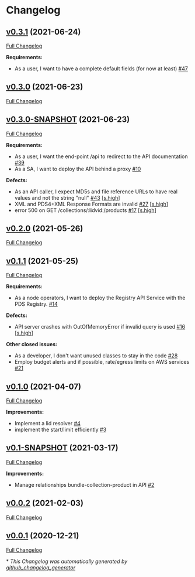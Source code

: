 # Changelog

## [v0.3.1](https://github.com/NASA-PDS/registry-api-service/tree/v0.3.1) (2021-06-24)

[Full Changelog](https://github.com/NASA-PDS/registry-api-service/compare/v0.3.0...v0.3.1)

**Requirements:**

- As a user, I want to have a complete default fields \(for now at least\) [\#47](https://github.com/NASA-PDS/registry-api-service/issues/47)

## [v0.3.0](https://github.com/NASA-PDS/registry-api-service/tree/v0.3.0) (2021-06-23)

[Full Changelog](https://github.com/NASA-PDS/registry-api-service/compare/v0.3.0-SNAPSHOT...v0.3.0)

## [v0.3.0-SNAPSHOT](https://github.com/NASA-PDS/registry-api-service/tree/v0.3.0-SNAPSHOT) (2021-06-23)

[Full Changelog](https://github.com/NASA-PDS/registry-api-service/compare/v0.2.0...v0.3.0-SNAPSHOT)

**Requirements:**

- As a user, I want the end-point /api to redirect to the API documentation [\#39](https://github.com/NASA-PDS/registry-api-service/issues/39)
- As a SA, I want to deploy the API behind a proxy  [\#10](https://github.com/NASA-PDS/registry-api-service/issues/10)

**Defects:**

- As an API caller, I expect MD5s and file reference URLs to have real values and not the string "null" [\#43](https://github.com/NASA-PDS/registry-api-service/issues/43) [[s.high](https://github.com/NASA-PDS/registry-api-service/labels/s.high)]
- XML and PDS4+XML Response Formats are invalid [\#27](https://github.com/NASA-PDS/registry-api-service/issues/27) [[s.high](https://github.com/NASA-PDS/registry-api-service/labels/s.high)]
- error 500 on GET /collections/:lidvid:/products [\#17](https://github.com/NASA-PDS/registry-api-service/issues/17) [[s.high](https://github.com/NASA-PDS/registry-api-service/labels/s.high)]

## [v0.2.0](https://github.com/NASA-PDS/registry-api-service/tree/v0.2.0) (2021-05-26)

[Full Changelog](https://github.com/NASA-PDS/registry-api-service/compare/v0.1.1...v0.2.0)

## [v0.1.1](https://github.com/NASA-PDS/registry-api-service/tree/v0.1.1) (2021-05-25)

[Full Changelog](https://github.com/NASA-PDS/registry-api-service/compare/v0.1.0...v0.1.1)

**Requirements:**

- As a node operators, I want to deploy the Registry API Service with the PDS Registry. [\#14](https://github.com/NASA-PDS/registry-api-service/issues/14)

**Defects:**

- API server crashes with OutOfMemoryError if invalid query is used [\#16](https://github.com/NASA-PDS/registry-api-service/issues/16) [[s.high](https://github.com/NASA-PDS/registry-api-service/labels/s.high)]

**Other closed issues:**

- As a developer, I don't want unused classes to stay in the code [\#28](https://github.com/NASA-PDS/registry-api-service/issues/28)
- Employ budget alerts and if possible, rate/egress limits on AWS services [\#21](https://github.com/NASA-PDS/registry-api-service/issues/21)

## [v0.1.0](https://github.com/NASA-PDS/registry-api-service/tree/v0.1.0) (2021-04-07)

[Full Changelog](https://github.com/NASA-PDS/registry-api-service/compare/v0.1-SNAPSHOT...v0.1.0)

**Improvements:**

- Implement a lid resolver [\#4](https://github.com/NASA-PDS/registry-api-service/issues/4)
- implement the start/limit efficiently [\#3](https://github.com/NASA-PDS/registry-api-service/issues/3)

## [v0.1-SNAPSHOT](https://github.com/NASA-PDS/registry-api-service/tree/v0.1-SNAPSHOT) (2021-03-17)

[Full Changelog](https://github.com/NASA-PDS/registry-api-service/compare/v0.0.2...v0.1-SNAPSHOT)

**Improvements:**

- Manage relationships bundle-collection-product in API [\#2](https://github.com/NASA-PDS/registry-api-service/issues/2)

## [v0.0.2](https://github.com/NASA-PDS/registry-api-service/tree/v0.0.2) (2021-02-03)

[Full Changelog](https://github.com/NASA-PDS/registry-api-service/compare/v0.0.1...v0.0.2)

## [v0.0.1](https://github.com/NASA-PDS/registry-api-service/tree/v0.0.1) (2020-12-21)

[Full Changelog](https://github.com/NASA-PDS/registry-api-service/compare/66b22b0ede8c41921a37521433fa15a57f33513d...v0.0.1)



\* *This Changelog was automatically generated by [github_changelog_generator](https://github.com/github-changelog-generator/github-changelog-generator)*
